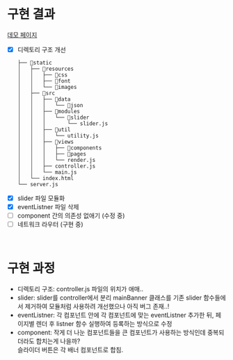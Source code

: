 # 구현 결과
[데모 페이지](https://jindonyy.github.io/fe-kakaopage/static/)  

- [X] 디렉토리 구조 개선
  ```
  ├── 📁static
  │   ├── 📁resources
  │   │   ├── 📁css
  │   │   ├── 📁font
  │   │   └── 📁images
  │   ├── 📁src
  │   │   ├── 📁data
  │   │   │   └── 📁json
  │   │   ├── 📁modules
  │   │   │   └── 📁slider
  │   │   │       └── slider.js
  │   │   ├── 📁util
  │   │   │   └── utility.js
  │   │   ├── 📁views
  │   │   │   ├── 📁components
  │   │   │   ├── 📁pages
  │   │   │   └── render.js
  │   │   ├── controller.js
  │   │   └── main.js
  │   └── index.html
  └── server.js
  ```
- [X] slider 파일 모듈화
- [X] eventListner 파일 삭제
- [ ] component 간의 의존성 없애기 (수정 중)
- [ ] 네트워크 라우터 (구현 중)
<br>

# 구현 과정
- 디렉토리 구조: controller.js 파일의 위치가 애매..
- slider: slider를 controller에서 분리
mainBanner 클래스를 기존 slider 함수들에서 제거하여 모듈처럼 사용하려 개선했으나 아직 버그 존재..!
- eventListner: 각 컴포넌트 안에 각 컴포넌트에 맞는 eventListner 추가한 뒤, 페이지별 렌더 후 listner 함수 실행하여 등록하는 방식으로 수정
- component: 작게 더 나눈 컴포넌트들을 큰 컴포넌트가 사용하는 방식인데 중복되더라도 합치는게 나을까?  
슬라이더 버튼은 각 배너 컴포넌트로 합침.